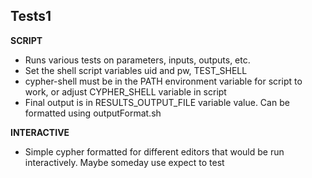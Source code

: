 ## Tests1

**SCRIPT**

- Runs various tests on parameters, inputs, outputs, etc.  
- Set the shell script variables uid and pw, TEST_SHELL
- cypher-shell must be in the PATH environment variable for script to work, or adjust CYPHER_SHELL variable in script
- Final output is in RESULTS_OUTPUT_FILE variable value.  Can be formatted using outputFormat.sh 

**INTERACTIVE**

- Simple cypher formatted for different editors that would be run interactively. Maybe someday use expect to test
